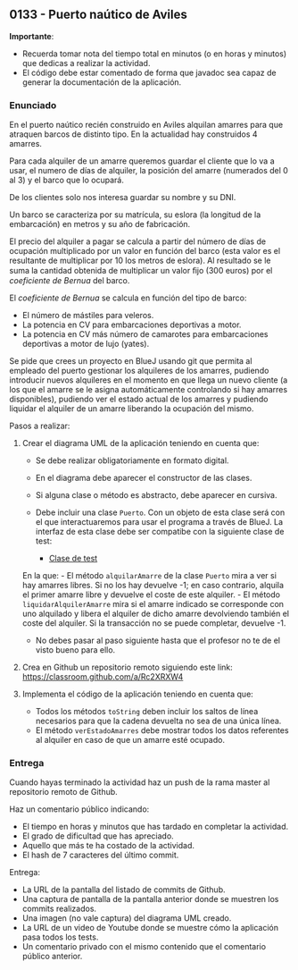 ## 0133 - Puerto naútico de Aviles

__Importante__: 

  - Recuerda tomar nota del tiempo total en minutos (o en horas y minutos) que dedicas a realizar la actividad.
  - El código debe estar comentado de forma que javadoc sea capaz de generar la documentación de la aplicación.
  
### Enunciado

En el puerto naútico recién construido en Aviles alquilan amarres para que atraquen barcos de distinto tipo. En la actualidad hay construidos 4 amarres. 

Para cada alquiler de un amarre queremos guardar el cliente que lo va a usar, el numero de días de alquiler, la posición del amarre (numerados del 0 al 3) y el barco que lo ocupará. 

De los clientes solo nos interesa guardar su nombre y su DNI.

Un barco se caracteriza por su matrícula, su eslora (la longitud de la embarcación) en metros y su año de fabricación.

El precio del alquiler a pagar se calcula a partir del número de días de ocupación multiplicado por un valor en función del  barco (esta valor es el resultante de multiplicar por 10 los metros de eslora). Al resultado se le suma la cantidad obtenida de multiplicar un valor ﬁjo (300 euros) por el _coeficiente de Bernua_ del barco. 

El _coeficiente de Bernua_ se calcula en función del tipo de barco: 

* El número de mástiles para veleros.
* La potencia en CV para embarcaciones deportivas a motor.
* La potencia en CV más número de camarotes para embarcaciones deportivas a motor de lujo (yates).

Se pide que crees un proyecto en BlueJ usando git que permita al empleado del puerto gestionar los alquileres de los amarres, pudiendo introducir nuevos alquileres en el momento en que llega un nuevo cliente (a los que el amarre se le asigna automáticamente controlando si hay amarres disponibles), pudiendo ver el estado actual de los amarres y pudiendo liquidar el alquiler de un amarre liberando la ocupación del mismo.

Pasos a realizar: 

1. Crear el diagrama UML de la aplicación teniendo en cuenta que:
    - Se debe realizar obligatoriamente en formato digital. 
    - En el diagrama debe aparecer el constructor de las clases.
    - Si alguna clase o método es abstracto, debe aparecer en cursiva.
    - Debe incluir una clase `Puerto`. Con un objeto de esta clase será con el que interactuaremos para usar el programa a través de BlueJ. La interfaz de esta clase debe ser compatibe con la siguiente clase de test: 
    
      * [Clase de test](Test0133.java)
    
    En la que:
        -  El método `alquilarAmarre` de la clase `Puerto` mira a ver si hay amarres libres. Si no los hay devuelve -1; en caso contrario, alquila el primer amarre libre y devuelve el coste de este alquiler.
        - El método `liquidarAlquilerAmarre` mira si el amarre indicado se corresponde con uno alquilado y libera el alquiler de dicho amarre devolviendo también el coste del alquiler. Si la transacción no se puede completar, devuelve -1.
    - No debes pasar al paso siguiente hasta que el profesor no te de el visto bueno para ello.
2. Crea en Github un repositorio remoto siguiendo este link: https://classroom.github.com/a/Rc2XRXW4
3. Implementa el código de la aplicación teniendo en cuenta que:
    - Todos los métodos `toString` deben incluir los saltos de línea necesarios para que la cadena devuelta no sea de una única línea.
    - El método `verEstadoAmarres` debe mostrar todos los datos referentes al alquiler en caso de que un amarre esté ocupado.
    
    
### Entrega

Cuando hayas terminado la actividad haz un push de la rama master al repositorio remoto de Github.

Haz un comentario público indicando:

  - El tiempo en horas y minutos que has tardado en completar la actividad.
  - El grado de dificultad que has apreciado.
  - Aquello que más te ha costado de la actividad.
  - El hash de 7 caracteres del último commit.
  
Entrega:

  - La URL de la pantalla del listado de commits de Github.
  - Una captura de pantalla de la pantalla anterior donde se muestren los commits realizados.
  - Una imagen (no vale captura) del diagrama UML creado.
  - La URL de un video de Youtube donde se muestre cómo la aplicación pasa todos los tests.
  - Un comentario privado con el mismo contenido que el comentario público anterior.


